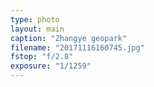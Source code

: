 ```yaml
---
type: photo
layout: main
caption: "Zhangye geopark"
filename: "20171116160745.jpg"
fstop: "f/2.8"
exposure: "1/1259"
---
```

